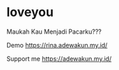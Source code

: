 # loveyou
Maukah Kau Menjadi Pacarku???

Demo
https://rina.adewakun.my.id/

Support me
https://adewakun.my.id/

